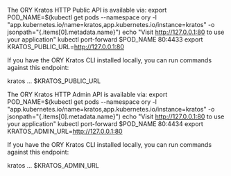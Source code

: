 The ORY Kratos HTTP Public API is available via:
  export POD_NAME=$(kubectl get pods --namespace ory -l "app.kubernetes.io/name=kratos,app.kubernetes.io/instance=kratos" -o jsonpath="{.items[0].metadata.name}")
  echo "Visit http://127.0.0.1:80 to use your application"
  kubectl port-forward $POD_NAME 80:4433
  export KRATOS_PUBLIC_URL=http://127.0.0.1:80


If you have the ORY Kratos CLI installed locally, you can run commands
against this endpoint:

  kratos ... $KRATOS_PUBLIC_URL

The ORY Kratos HTTP Admin API is available via:
  export POD_NAME=$(kubectl get pods --namespace ory -l "app.kubernetes.io/name=kratos,app.kubernetes.io/instance=kratos" -o jsonpath="{.items[0].metadata.name}")
  echo "Visit http://127.0.0.1:80 to use your application"
  kubectl port-forward $POD_NAME 80:4434
  export KRATOS_ADMIN_URL=http://127.0.0.1:80

If you have the ORY Kratos CLI installed locally, you can run commands
against this endpoint:

  kratos ... $KRATOS_ADMIN_URL

